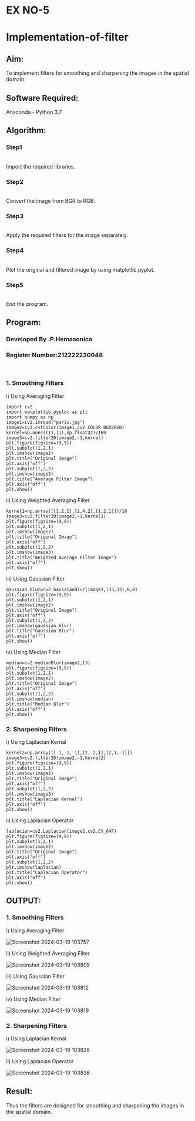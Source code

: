 # EX NO-5
# Implementation-of-filter
## Aim:
To implement filters for smoothing and sharpening the images in the spatial domain.

## Software Required:
Anaconda - Python 3.7

## Algorithm:
### Step1
</br>
Import the required libraries.
</br> 

### Step2
</br>
Convert the image from BGR to RGB.
</br> 

### Step3
</br>
Apply the required filters for the image separately.
</br> 

### Step4
</br>
Plot the original and filtered image by using matplotlib.pyplot.
</br> 

### Step5
</br>
End the program.
</br> 

## Program:
### Developed By   :P.Hemasonica
### Register Number:212222230048
</br>

### 1. Smoothing Filters

i) Using Averaging Filter
```
import cv2
import matplotlib.pyplot as plt
import numpy as np
image1=cv2.imread("paris.jpg")
image2=cv2.cvtColor(image1,cv2.COLOR_BGR2RGB)
kernel=np.ones((11,11),np.float32)/169
image3=cv2.filter2D(image2,-1,kernel)
plt.figure(figsize=(9,9))
plt.subplot(1,2,1)
plt.imshow(image2)
plt.title("Original Image")
plt.axis("off")
plt.subplot(1,2,2)
plt.imshow(image3)
plt.title("Average Filter Image")
plt.axis("off")
plt.show()
```
ii) Using Weighted Averaging Filter
```
kernel1=np.array([[1,2,1],[2,4,2],[1,2,1]])/16
image3=cv2.filter2D(image2,-1,kernel1)
plt.figure(figsize=(9,9))
plt.subplot(1,2,1)
plt.imshow(image2)
plt.title("Original Image")
plt.axis("off")
plt.subplot(1,2,2)
plt.imshow(image3)
plt.title("Weighted Average Filter Image")
plt.axis("off")
plt.show()
```
iii) Using Gaussian Filter
```
gaussian_blur=cv2.GaussianBlur(image2,(33,33),0,0)
plt.figure(figsize=(9,9))
plt.subplot(1,2,1)
plt.imshow(image2)
plt.title("Original Image")
plt.axis("off")
plt.subplot(1,2,2)
plt.imshow(gaussian_blur)
plt.title("Gaussian Blur")
plt.axis("off")
plt.show()
```

iv) Using Median Filter
```
median=cv2.medianBlur(image2,13)
plt.figure(figsize=(9,9))
plt.subplot(1,2,1)
plt.imshow(image2)
plt.title("Original Image")
plt.axis("off")
plt.subplot(1,2,2)
plt.imshow(median)
plt.title("Median Blur")
plt.axis("off")
plt.show()
```

### 2. Sharpening Filters
i) Using Laplacian Kernal
```
kernel2=np.array([[-1,-1,-1],[2,-2,1],[2,1,-1]])
image3=cv2.filter2D(image2,-1,kernel2)
plt.figure(figsize=(9,9))
plt.subplot(1,2,1)
plt.imshow(image2)
plt.title("Original Image")
plt.axis("off")
plt.subplot(1,2,2)
plt.imshow(image3)
plt.title("Laplacian Kernel")
plt.axis("off")
plt.show()
```
ii) Using Laplacian Operator
```
laplacian=cv2.Laplacian(image2,cv2.CV_64F)
plt.figure(figsize=(9,9))
plt.subplot(1,2,1)
plt.imshow(image2)
plt.title("Original Image")
plt.axis("off")
plt.subplot(1,2,2)
plt.imshow(laplacian)
plt.title("Laplacian Operator")
plt.axis("off")
plt.show()
```

## OUTPUT:
### 1. Smoothing Filters

i) Using Averaging Filter

![Screenshot 2024-03-19 103757](https://github.com/premalatha-sureshbabu/Implementation-of-filter/assets/120620842/e16124cc-bb01-4e7f-840c-1990b5d9e998)


ii) Using Weighted Averaging Filter

![Screenshot 2024-03-19 103805](https://github.com/premalatha-sureshbabu/Implementation-of-filter/assets/120620842/681aa19c-42d2-42c4-a638-4516e7b978a1)


iii) Using Gaussian Filter

![Screenshot 2024-03-19 103812](https://github.com/premalatha-sureshbabu/Implementation-of-filter/assets/120620842/f89ff184-1e52-436d-8fac-2a36a3c71238)


iv) Using Median Filter

![Screenshot 2024-03-19 103819](https://github.com/premalatha-sureshbabu/Implementation-of-filter/assets/120620842/28002ad3-0f4b-48fe-8076-ec7a0b154913)


### 2. Sharpening Filters

i) Using Laplacian Kernal

![Screenshot 2024-03-19 103828](https://github.com/premalatha-sureshbabu/Implementation-of-filter/assets/120620842/3724b0b0-30d7-435d-8f97-c345dee8e895)


ii) Using Laplacian Operator

![Screenshot 2024-03-19 103836](https://github.com/premalatha-sureshbabu/Implementation-of-filter/assets/120620842/32549ae9-4f98-40b0-b4cf-398f071e0da0)


## Result:
Thus the filters are designed for smoothing and sharpening the images in the spatial domain.
